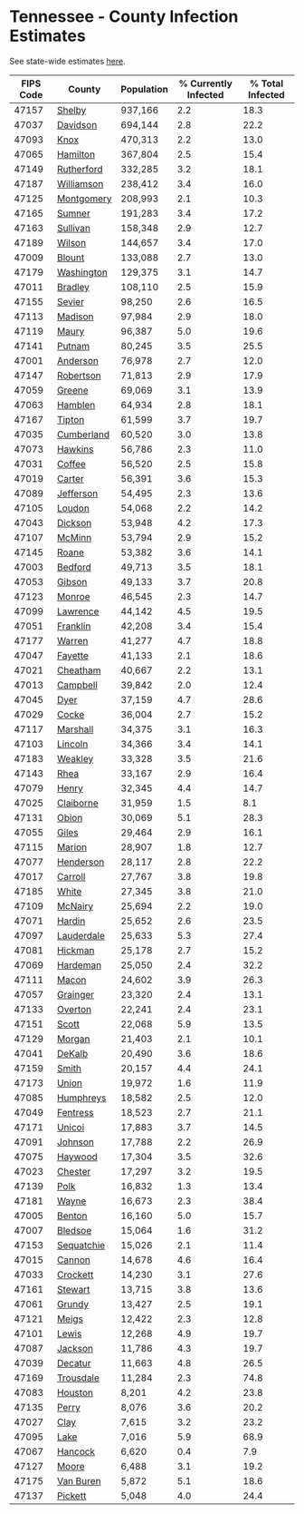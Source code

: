 # Tennessee - County Infection Estimates

See state-wide estimates [here](/infections/us-tn).

|   FIPS Code |                   County |   Population |   % Currently Infected |   % Total Infected |
|-------------|--------------------------|--------------|------------------------|--------------------|
|       47157 |         [Shelby](shelby) |      937,166 |                    2.2 |               18.3 |
|       47037 |     [Davidson](davidson) |      694,144 |                    2.8 |               22.2 |
|       47093 |             [Knox](knox) |      470,313 |                    2.2 |               13.0 |
|       47065 |     [Hamilton](hamilton) |      367,804 |                    2.5 |               15.4 |
|       47149 | [Rutherford](rutherford) |      332,285 |                    3.2 |               18.1 |
|       47187 | [Williamson](williamson) |      238,412 |                    3.4 |               16.0 |
|       47125 | [Montgomery](montgomery) |      208,993 |                    2.1 |               10.3 |
|       47165 |         [Sumner](sumner) |      191,283 |                    3.4 |               17.2 |
|       47163 |     [Sullivan](sullivan) |      158,348 |                    2.9 |               12.7 |
|       47189 |         [Wilson](wilson) |      144,657 |                    3.4 |               17.0 |
|       47009 |         [Blount](blount) |      133,088 |                    2.7 |               13.0 |
|       47179 | [Washington](washington) |      129,375 |                    3.1 |               14.7 |
|       47011 |       [Bradley](bradley) |      108,110 |                    2.5 |               15.9 |
|       47155 |         [Sevier](sevier) |       98,250 |                    2.6 |               16.5 |
|       47113 |       [Madison](madison) |       97,984 |                    2.9 |               18.0 |
|       47119 |           [Maury](maury) |       96,387 |                    5.0 |               19.6 |
|       47141 |         [Putnam](putnam) |       80,245 |                    3.5 |               25.5 |
|       47001 |     [Anderson](anderson) |       76,978 |                    2.7 |               12.0 |
|       47147 |   [Robertson](robertson) |       71,813 |                    2.9 |               17.9 |
|       47059 |         [Greene](greene) |       69,069 |                    3.1 |               13.9 |
|       47063 |       [Hamblen](hamblen) |       64,934 |                    2.8 |               18.1 |
|       47167 |         [Tipton](tipton) |       61,599 |                    3.7 |               19.7 |
|       47035 | [Cumberland](cumberland) |       60,520 |                    3.0 |               13.8 |
|       47073 |       [Hawkins](hawkins) |       56,786 |                    2.3 |               11.0 |
|       47031 |         [Coffee](coffee) |       56,520 |                    2.5 |               15.8 |
|       47019 |         [Carter](carter) |       56,391 |                    3.6 |               15.3 |
|       47089 |   [Jefferson](jefferson) |       54,495 |                    2.3 |               13.6 |
|       47105 |         [Loudon](loudon) |       54,068 |                    2.2 |               14.2 |
|       47043 |       [Dickson](dickson) |       53,948 |                    4.2 |               17.3 |
|       47107 |         [McMinn](mcminn) |       53,794 |                    2.9 |               15.2 |
|       47145 |           [Roane](roane) |       53,382 |                    3.6 |               14.1 |
|       47003 |       [Bedford](bedford) |       49,713 |                    3.5 |               18.1 |
|       47053 |         [Gibson](gibson) |       49,133 |                    3.7 |               20.8 |
|       47123 |         [Monroe](monroe) |       46,545 |                    2.3 |               14.7 |
|       47099 |     [Lawrence](lawrence) |       44,142 |                    4.5 |               19.5 |
|       47051 |     [Franklin](franklin) |       42,208 |                    3.4 |               15.4 |
|       47177 |         [Warren](warren) |       41,277 |                    4.7 |               18.8 |
|       47047 |       [Fayette](fayette) |       41,133 |                    2.1 |               18.6 |
|       47021 |     [Cheatham](cheatham) |       40,667 |                    2.2 |               13.1 |
|       47013 |     [Campbell](campbell) |       39,842 |                    2.0 |               12.4 |
|       47045 |             [Dyer](dyer) |       37,159 |                    4.7 |               28.6 |
|       47029 |           [Cocke](cocke) |       36,004 |                    2.7 |               15.2 |
|       47117 |     [Marshall](marshall) |       34,375 |                    3.1 |               16.3 |
|       47103 |       [Lincoln](lincoln) |       34,366 |                    3.4 |               14.1 |
|       47183 |       [Weakley](weakley) |       33,328 |                    3.5 |               21.6 |
|       47143 |             [Rhea](rhea) |       33,167 |                    2.9 |               16.4 |
|       47079 |           [Henry](henry) |       32,345 |                    4.4 |               14.7 |
|       47025 |   [Claiborne](claiborne) |       31,959 |                    1.5 |                8.1 |
|       47131 |           [Obion](obion) |       30,069 |                    5.1 |               28.3 |
|       47055 |           [Giles](giles) |       29,464 |                    2.9 |               16.1 |
|       47115 |         [Marion](marion) |       28,907 |                    1.8 |               12.7 |
|       47077 |   [Henderson](henderson) |       28,117 |                    2.8 |               22.2 |
|       47017 |       [Carroll](carroll) |       27,767 |                    3.8 |               19.8 |
|       47185 |           [White](white) |       27,345 |                    3.8 |               21.0 |
|       47109 |       [McNairy](mcnairy) |       25,694 |                    2.2 |               19.0 |
|       47071 |         [Hardin](hardin) |       25,652 |                    2.6 |               23.5 |
|       47097 | [Lauderdale](lauderdale) |       25,633 |                    5.3 |               27.4 |
|       47081 |       [Hickman](hickman) |       25,178 |                    2.7 |               15.2 |
|       47069 |     [Hardeman](hardeman) |       25,050 |                    2.4 |               32.2 |
|       47111 |           [Macon](macon) |       24,602 |                    3.9 |               26.3 |
|       47057 |     [Grainger](grainger) |       23,320 |                    2.4 |               13.1 |
|       47133 |       [Overton](overton) |       22,241 |                    2.4 |               23.1 |
|       47151 |           [Scott](scott) |       22,068 |                    5.9 |               13.5 |
|       47129 |         [Morgan](morgan) |       21,403 |                    2.1 |               10.1 |
|       47041 |         [DeKalb](dekalb) |       20,490 |                    3.6 |               18.6 |
|       47159 |           [Smith](smith) |       20,157 |                    4.4 |               24.1 |
|       47173 |           [Union](union) |       19,972 |                    1.6 |               11.9 |
|       47085 |   [Humphreys](humphreys) |       18,582 |                    2.5 |               12.0 |
|       47049 |     [Fentress](fentress) |       18,523 |                    2.7 |               21.1 |
|       47171 |         [Unicoi](unicoi) |       17,883 |                    3.7 |               14.5 |
|       47091 |       [Johnson](johnson) |       17,788 |                    2.2 |               26.9 |
|       47075 |       [Haywood](haywood) |       17,304 |                    3.5 |               32.6 |
|       47023 |       [Chester](chester) |       17,297 |                    3.2 |               19.5 |
|       47139 |             [Polk](polk) |       16,832 |                    1.3 |               13.4 |
|       47181 |           [Wayne](wayne) |       16,673 |                    2.3 |               38.4 |
|       47005 |         [Benton](benton) |       16,160 |                    5.0 |               15.7 |
|       47007 |       [Bledsoe](bledsoe) |       15,064 |                    1.6 |               31.2 |
|       47153 | [Sequatchie](sequatchie) |       15,026 |                    2.1 |               11.4 |
|       47015 |         [Cannon](cannon) |       14,678 |                    4.6 |               16.4 |
|       47033 |     [Crockett](crockett) |       14,230 |                    3.1 |               27.6 |
|       47161 |       [Stewart](stewart) |       13,715 |                    3.8 |               13.6 |
|       47061 |         [Grundy](grundy) |       13,427 |                    2.5 |               19.1 |
|       47121 |           [Meigs](meigs) |       12,422 |                    2.3 |               12.8 |
|       47101 |           [Lewis](lewis) |       12,268 |                    4.9 |               19.7 |
|       47087 |       [Jackson](jackson) |       11,786 |                    4.3 |               19.7 |
|       47039 |       [Decatur](decatur) |       11,663 |                    4.8 |               26.5 |
|       47169 |   [Trousdale](trousdale) |       11,284 |                    2.3 |               74.8 |
|       47083 |       [Houston](houston) |        8,201 |                    4.2 |               23.8 |
|       47135 |           [Perry](perry) |        8,076 |                    3.6 |               20.2 |
|       47027 |             [Clay](clay) |        7,615 |                    3.2 |               23.2 |
|       47095 |             [Lake](lake) |        7,016 |                    5.9 |               68.9 |
|       47067 |       [Hancock](hancock) |        6,620 |                    0.4 |                7.9 |
|       47127 |           [Moore](moore) |        6,488 |                    3.1 |               19.2 |
|       47175 |   [Van Buren](van-buren) |        5,872 |                    5.1 |               18.6 |
|       47137 |       [Pickett](pickett) |        5,048 |                    4.0 |               24.4 |